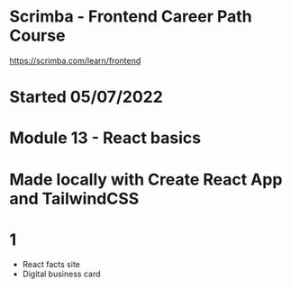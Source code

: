 # Scrimba - Frontend Career Path Course
https://scrimba.com/learn/frontend

# Started 05/07/2022

# Module 13 - React basics

# Made locally with Create React App and TailwindCSS

# 1
- React facts site
- Digital business card
